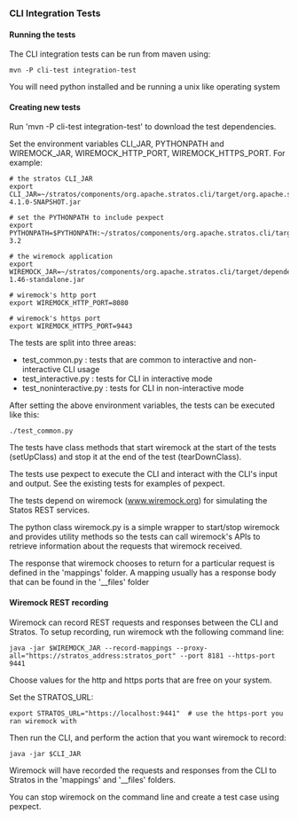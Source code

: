 ### CLI Integration Tests

#### Running the tests

The CLI integration tests can be run from maven using:

```
mvn -P cli-test integration-test
```

You will need python installed and be running a unix like operating system

#### Creating new tests

Run 'mvn -P cli-test integration-test' to download the test dependencies.

Set the environment variables CLI_JAR, PYTHONPATH and WIREMOCK_JAR, WIREMOCK_HTTP_PORT, WIREMOCK_HTTPS_PORT. For example:

```
# the stratos CLI_JAR
export CLI_JAR=~/stratos/components/org.apache.stratos.cli/target/org.apache.stratos.cli-4.1.0-SNAPSHOT.jar

# set the PYTHONPATH to include pexpect
export PYTHONPATH=$PYTHONPATH:~/stratos/components/org.apache.stratos.cli/target/pexpect-3.2

# the wiremock application
export WIREMOCK_JAR=~/stratos/components/org.apache.stratos.cli/target/dependency/wiremock-1.46-standalone.jar

# wiremock's http port 
export WIREMOCK_HTTP_PORT=8080

# wiremock's https port 
export WIREMOCK_HTTPS_PORT=9443
```

The tests are split into three areas:

- test_common.py : tests that are common to interactive and non-interactive CLI usage
- test_interactive.py : tests for CLI in interactive mode
- test_noninteractive.py : tests for CLI in non-interactive mode

After setting the above environment variables, the tests can be executed like this:

```
./test_common.py
```

The tests have class methods that start wiremock at the start of the tests (setUpClass) and stop it at the end of the test (tearDownClass).

The tests use pexpect to execute the CLI and interact with the CLI's input and output. See the existing tests for examples of pexpect.

The tests depend on wiremock (www.wiremock.org) for simulating the Statos REST services.

The python class wiremock.py is a simple wrapper to start/stop wiremock and provides utility methods so the tests can call wiremock's APIs to retrieve information about the requests that wiremock received.

The response that wiremock chooses to return for a particular request is defined in the 'mappings' folder.  A mapping usually has a response body that can be found in the '__files' folder

#### Wiremock REST recording

Wiremock can record REST requests and responses between the CLI and Stratos.  To setup recording, run wiremock wth the following command line:

```
java -jar $WIREMOCK_JAR --record-mappings --proxy-all="https://stratos_address:stratos_port" --port 8181 --https-port 9441
```

Choose values for the http and https ports that are free on your system.

Set the STRATOS_URL:

```
export STRATOS_URL="https://localhost:9441"  # use the https-port you ran wiremock with
```

Then run the CLI, and perform the action that you want wiremock to record:

```
java -jar $CLI_JAR
```

Wiremock will have recorded the requests and responses from the CLI to Stratos in the 'mappings' and '__files' folders.

You can stop wiremock on the command line and create a test case using pexpect.
